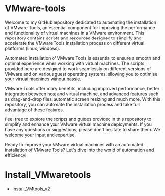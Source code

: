 # VMware-tools

Welcome to my GitHub repository dedicated to automating the installation of VMware Tools, an essential component for improving the performance and functionality of virtual machines in a VMware environment. This repository contains scripts and resources designed to simplify and accelerate the VMware Tools installation process on different virtual platforms (linux, windows).

Automated installation of VMware Tools is essential to ensure a smooth and optimal experience when working with virtual machines. The scripts provided here are designed to work seamlessly on different versions of VMware and on various guest operating systems, allowing you to optimise your virtual machines without hassle.

VMware Tools offer many benefits, including improved performance, better integration between host and virtual machine, and advanced features such as drag-and-drop files, automatic screen resizing and much more. With this repository, you can automate the installation process and take full advantage of these features.

Feel free to explore the scripts and guides provided in this repository to simplify and enhance your VMware virtual machine deployments. If you have any questions or suggestions, please don't hesitate to share them. We welcome your input and expertise.

Ready to improve your VMware virtual machines with an automated installation of VMware Tools? Let's dive into the world of automation and efficiency!

# Install_VMwaretools
  - Install_VMtools_v2
